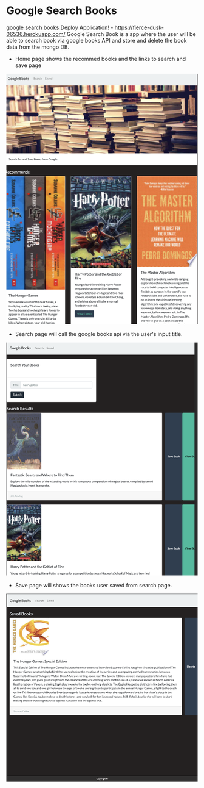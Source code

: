 # Google Search Books
[google search books Deploy Application!](https://fierce-dusk-06536.herokuapp.com/) - https://fierce-dusk-06536.herokuapp.com/
Google Search Book is a  app where the user will be able to search book via google books API and store and delete the book data from the mongo DB.


* Home page shows the recommed books and the links to search and save page
<img src="./demo/homepage.png" >

* Search page will call the google books api via the user's input title.
<img src="./demo/searchpage.png" >

* Save page will shows the books user saved from search page.
<img src="./demo/savedpage.png" >

